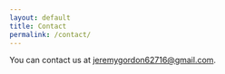 ```yaml
---
layout: default
title: Contact
permalink: /contact/
---
```


You can contact us at [jeremygordon62716@gmail.com](mailto:email@example.com).

